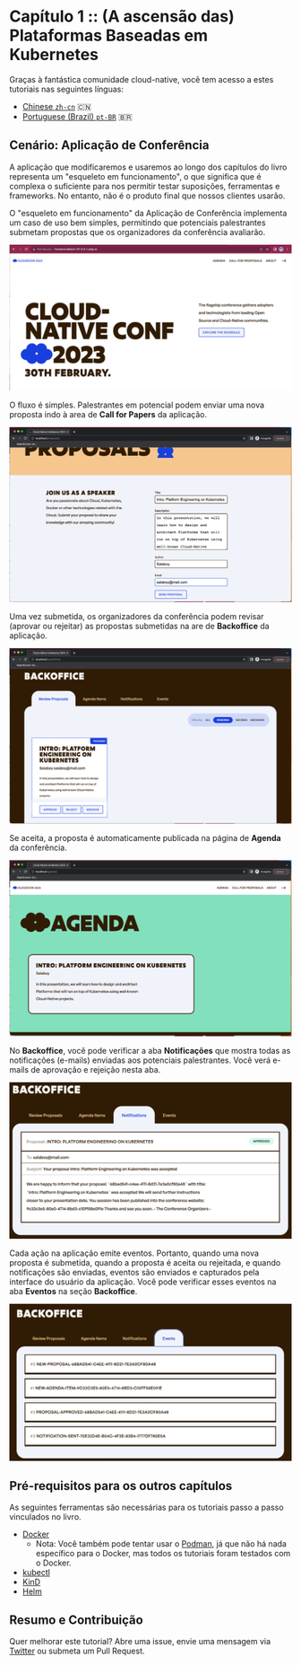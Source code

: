 # Capítulo 1 :: (A ascensão das) Plataformas Baseadas em Kubernetes

Graças à fantástica comunidade cloud-native, você tem acesso a estes tutoriais nas seguintes línguas:
- [Chinese `zh-cn`](README.zh-cn.md) :cn:
- [Portuguese (Brazil) `pt-BR`](README.zh-cn.md) :brazil:

## Cenário: Aplicação de Conferência

A aplicação que modificaremos e usaremos ao longo dos capítulos do livro representa um "esqueleto em funcionamento", o que significa que é complexa o suficiente para nos permitir testar suposições, ferramentas e frameworks. No entanto, não é o produto final que nossos clientes usarão.

O "esqueleto em funcionamento" da Aplicação de Conferência implementa um caso de uso bem simples, permitindo que potenciais palestrantes submetam propostas que os organizadores da conferência avaliarão.

![home](imgs/homepage.png)

O fluxo é simples. Palestrantes em potencial podem enviar uma nova proposta indo à area de **Call for Papers** da aplicação.

![proposals](imgs/proposals.png)

Uma vez submetida, os organizadores da conferência podem revisar (aprovar ou rejeitar) as propostas submetidas na are de **Backoffice** da aplicação.

![backoffice](imgs/backoffice.png)

Se aceita, a proposta é automaticamente publicada na página de **Agenda** da conferência.

![agenda](imgs/agenda.png)

No **Backoffice**, você pode verificar a aba **Notificações** que mostra todas as notificações (e-mails) enviadas aos potenciais palestrantes. Você verá e-mails de aprovação e rejeição nesta aba.

![notifications](imgs/notifications-backoffice.png)

Cada ação na aplicação emite eventos. Portanto, quando uma nova proposta é submetida, quando a proposta é aceita ou rejeitada, e quando notificações são enviadas, eventos são enviados e capturados pela interface do usuário da aplicação. Você pode verificar esses eventos na aba **Eventos** na seção **Backoffice**.

![events](imgs/events-backoffice.png)

## Pré-requisitos para os outros capítulos

As seguintes ferramentas são necessárias para os tutoriais passo a passo vinculados no livro.

- [Docker](https://docs.docker.com/engine/install/)
    - Nota: Você também pode tentar usar o [Podman](https://podman.io/), já que não há nada específico para o Docker, mas todos os tutoriais foram testados com o Docker.
- [kubectl](https://kubernetes.io/docs/tasks/tools/)
- [KinD](https://kind.sigs.k8s.io/docs/user/quick-start/)
- [Helm](https://helm.sh/docs/intro/install/)

## Resumo e Contribuição

Quer melhorar este tutorial? Abre uma issue, envie uma mensagem via [Twitter](https://twitter.com/salaboy) ou submeta um Pull Request.
